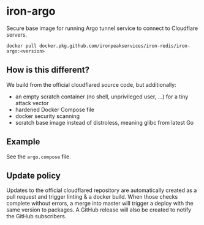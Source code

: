 # iron-argo
Secure base image for running Argo tunnel service to connect to Cloudflare servers.

`docker pull docker.pkg.github.com/ironpeakservices/iron-redis/iron-argo:<version>`

## How is this different?
We build from the official cloudflared source code, but additionally:
- an empty scratch container (no shell, unprivileged user, ...) for a tiny attack vector
- hardened Docker Compose file
- docker security scanning
- scratch base image instead of distroless, meaning glibc from latest Go

## Example
See the `argo.compose` file.

## Update policy
Updates to the official cloudflared repository are automatically created as a pull request and trigger linting & a docker build.
When those checks complete without errors, a merge into master will trigger a deploy with the same version to packages.
A GitHub release will also be created to notify the GitHub subscribers.
